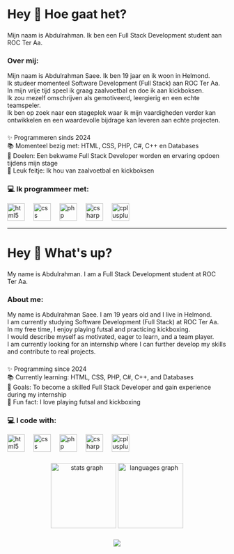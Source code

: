 <h1 align="left">Hey 👋 Hoe gaat het?</h1>

###

<p align="left">
Mijn naam is Abdulrahman. Ik ben een Full Stack Development student aan ROC Ter Aa.
</p>

###

<h3 align="left">Over mij:</h3>

<p align="left">
Mijn naam is Abdulrahman Saee. Ik ben 19 jaar en ik woon in Helmond.<br>
Ik studeer momenteel Software Development (Full Stack) aan ROC Ter Aa.<br>
In mijn vrije tijd speel ik graag zaalvoetbal en doe ik aan kickboksen.<br>
Ik zou mezelf omschrijven als gemotiveerd, leergierig en een echte teamspeler.<br>
Ik ben op zoek naar een stageplek waar ik mijn vaardigheden verder kan ontwikkelen en een waardevolle bijdrage kan leveren aan echte projecten.
</p>

###

<p align="left">
✨ Programmeren sinds 2024 <br>
📚 Momenteel bezig met: HTML, CSS, PHP, C#, C++ en Databases <br>
🎯 Doelen: Een bekwame Full Stack Developer worden en ervaring opdoen tijdens mijn stage <br>
🎲 Leuk feitje: Ik hou van zaalvoetbal en kickboksen
</p>

###

<h3 align="left">💻 Ik programmeer met:</h3>

<div align="left">
  <img src="https://cdn.jsdelivr.net/gh/devicons/devicon/icons/html5/html5-original.svg" height="40" alt="html5 logo"  />
  <img width="12" />
  <img src="https://cdn.jsdelivr.net/gh/devicons/devicon/icons/css3/css3-original.svg" height="40" alt="css logo"  />
  <img width="12" />
  <img src="https://cdn.jsdelivr.net/gh/devicons/devicon/icons/php/php-original.svg" height="40" alt="php logo"  />
  <img width="12" />
  <img src="https://cdn.jsdelivr.net/gh/devicons/devicon/icons/csharp/csharp-original.svg" height="40" alt="csharp logo"  />
  <img width="12" />
  <img src="https://cdn.jsdelivr.net/gh/devicons/devicon/icons/cplusplus/cplusplus-original.svg" height="40" alt="cplusplus logo"  />
</div>

---

<h1 align="left">Hey 👋 What's up?</h1>

###

<p align="left">
My name is Abdulrahman. I am a Full Stack Development student at ROC Ter Aa.
</p>

###

<h3 align="left">About me:</h3>

<p align="left">
My name is Abdulrahman Saee. I am 19 years old and I live in Helmond.<br>
I am currently studying Software Development (Full Stack) at ROC Ter Aa.<br>
In my free time, I enjoy playing futsal and practicing kickboxing.<br>
I would describe myself as motivated, eager to learn, and a team player.<br>
I am currently looking for an internship where I can further develop my skills and contribute to real projects.
</p>

###

<p align="left">
✨ Programming since 2024 <br>
📚 Currently learning: HTML, CSS, PHP, C#, C++, and Databases <br>
🎯 Goals: To become a skilled Full Stack Developer and gain experience during my internship <br>
🎲 Fun fact: I love playing futsal and kickboxing
</p>

###

<h3 align="left">💻 I code with:</h3>

<div align="left">
  <img src="https://cdn.jsdelivr.net/gh/devicons/devicon/icons/html5/html5-original.svg" height="40" alt="html5 logo"  />
  <img width="12" />
  <img src="https://cdn.jsdelivr.net/gh/devicons/devicon/icons/css3/css3-original.svg" height="40" alt="css logo"  />
  <img width="12" />
  <img src="https://cdn.jsdelivr.net/gh/devicons/devicon/icons/php/php-original.svg" height="40" alt="php logo"  />
  <img width="12" />
  <img src="https://cdn.jsdelivr.net/gh/devicons/devicon/icons/csharp/csharp-original.svg" height="40" alt="csharp logo"  />
  <img width="12" />
  <img src="https://cdn.jsdelivr.net/gh/devicons/devicon/icons/cplusplus/cplusplus-original.svg" height="40" alt="cplusplus logo"  />
</div>

###

<div align="center">
  <img src="https://github-readme-stats.vercel.app/api?username=Abdulrahman7170&hide_title=false&hide_rank=false&show_icons=true&include_all_commits=true&count_private=true&disable_animations=false&theme=dracula&locale=en&hide_border=false&order=1" height="150" alt="stats graph"  />
  <img src="https://github-readme-stats.vercel.app/api/top-langs?username=Abdulrahman7170&locale=en&hide_title=false&layout=compact&card_width=320&langs_count=5&theme=dracula&hide_border=false&order=2" height="150" alt="languages graph"  />
</div>

###

<div align="center">
  <img src="https://visitor-badge.laobi.icu/badge?page_id=Abdulrahman7170.Abdulrahman7170&"  />
</div>
